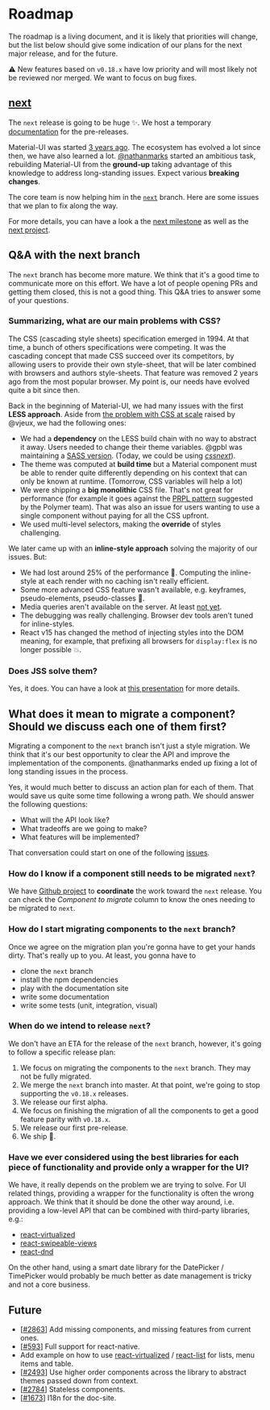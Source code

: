 # Roadmap

The roadmap is a living document, and it is likely that priorities will change, but the list below should give some indication of our plans for the next major release, and for the future.

:warning: New features based on `v0.18.x` have low priority and will most likely not be reviewed nor merged. We want to focus on bug fixes.

## [next](https://github.com/callemall/material-ui/milestone/14)

The `next` release is going to be huge :sparkles:.
We host a temporary [documentation](https://material-ui-1dab0.firebaseapp.com) for the pre-releases.

Material-UI was started [3 years ago](https://github.com/callemall/material-ui/commit/28b768913b75752ecf9b6bb32766e27c241dbc46).
The ecosystem has evolved a lot since then, we have also learned a lot.
[@nathanmarks](https://github.com/nathanmarks/) started an ambitious task, rebuilding Material-UI from the **ground-up**
taking advantage of this knowledge to address long-standing issues.
Expect various **breaking changes**.

The core team is now helping him in the [`next`](https://github.com/callemall/material-ui/tree/next) branch.
Here are some issues that we plan to fix along the way.

For more details, you can have a look a the [next milestone](https://github.com/callemall/material-ui/milestone/14) as well as the [next project](https://github.com/callemall/material-ui/projects/1).

## Q&A with the next branch

The `next` branch has become more mature.
We think that it's a good time to communicate more on this effort.
We have a lot of people opening PRs and getting them closed, this is not a good thing.
This Q&A tries to answer some of your questions.

### Summarizing, what are our main problems with CSS?

The CSS (cascading style sheets) specification emerged in 1994.
At that time, a bunch of others specifications were competing.
It was the cascading concept that made CSS succeed over its competitors, by allowing users to provide their own style-sheet, that will be later combined with browsers and authors style-sheets.
That feature was removed 2 years ago from the most popular browser.
My point is, our needs have evolved quite a bit since then.

Back in the beginning of Material-UI, we had many issues with the first **LESS approach**.
Aside from [the problem with CSS at scale](https://speakerdeck.com/vjeux/react-css-in-js) raised by @vjeux, we had the following ones:
- We had a **dependency** on the LESS build chain with no way to abstract it away.
Users needed to change their theme variables. @gpbl was maintaining a [SASS version]( https://github.com/gpbl/material-ui-sass). (Today, we could be using *[cssnext](http://cssnext.io/)*).
- The theme was computed at **build time** but a Material component must be able to render quite differently depending on his context that can only be known at runtime.
(Tomorrow, CSS variables will help a lot)
- We were shipping a **big monolithic** CSS file.
That's not great for performance (for example it goes against the [PRPL pattern](https://www.polymer-project.org/1.0/toolbox/server) suggested by the Polymer team).
That was also an issue for users wanting to use a single component without paying for all the CSS upfront.
- We used multi-level selectors, making the **override** of styles challenging.

We later came up with an **inline-style approach** solving the majority of our issues.
But:
- We had lost around 25% of the performance :turtle:.
Computing the inline-style at each render with no caching isn't really efficient.
- Some more advanced CSS feature wasn't available, e.g. keyframes, pseudo-elements, pseudo-classes :nail_care:.
- Media queries aren't available on the server. At least [not yet](http://caniuse.com/#feat=client-hints-dpr-width-viewport).
- The debugging was really challenging. Browser dev tools aren't tuned for inline-styles.
- React v15 has changed the method of injecting styles into the DOM meaning, for example, that prefixing all browsers for `display:flex` is no longer possible :boom:.

### Does JSS solve them?

Yes, it does. You can have a look at [this presentation](https://github.com/oliviertassinari/a-journey-toward-better-style) for more details.

## What does it mean to migrate a component? Should we discuss each one of them first?

Migrating a component to the `next` branch isn't just a style migration.
We think that it's our best opportunity to clear the API and improve the implementation of the components.
@nathanmarks ended up fixing a lot of long standing issues in the process.

Yes, it would much better to discuss an action plan for each of them.
That would save us quite some time following a wrong path.
We should answer the following questions:
- What will the API look like?
- What tradeoffs are we going to make?
- What features will be implemented?

That conversation could start on one of the following [issues](https://github.com/callemall/material-ui/issues?q=is%3Aissue+is%3Aopen+label%3ARefactoring+label%3Anext).

### How do I know if a component still needs to be migrated `next`?

We have [Github project](https://github.com/callemall/material-ui/projects/1) to **coordinate** the work toward the `next` release.
You can check the *Component to migrate* column to know the ones needing to be migrated to `next`.

### How do I start migrating components to the `next` branch?

Once we agree on the migration plan you're gonna have to get your hands dirty.
That's really up to you. At least, you gonna have to
- clone the `next` branch
- install the npm dependencies
- play with the documentation site
- write some documentation
- write some tests (unit, integration, visual)

### When do we intend to release `next`?

We don't have an ETA for the release of the `next` branch,
however, it's going to follow a specific release plan:

1. We focus on migrating the components to the `next` branch. They may not be fully migrated.
2. We merge the `next` branch into master.
At that point, we're going to stop supporting the `v0.18.x` releases.
3. We release our first alpha.
4. We focus on finishing the migration of all the components to get a good feature parity with `v0.18.x`.
5. We release our first pre-release.
6. We ship :100:.

### Have we ever considered using the best libraries for each piece of functionality and provide only a wrapper for the UI?

We have, it really depends on the problem we are trying to solve.
For UI related things, providing a wrapper for the functionality is often the wrong approach.
We think that it should be done the other way around, i.e. providing a low-level API that can be combined with third-party libraries, e.g.:
 - [react-virtualized](https://github.com/bvaughn/react-virtualized)
 - [react-swipeable-views](https://github.com/oliviertassinari/react-swipeable-views)
 - [react-dnd](https://github.com/gaearon/react-dnd)

On the other hand, using a smart date library for the DatePicker / TimePicker would probably be much better as date management is tricky and not a core business.

## Future

- [[#2863](https://github.com/callemall/material-ui/issues/2863)] Add missing components, and missing features from current ones.
- [[#593](https://github.com/callemall/material-ui/issues/593)] Full support for react-native.
- Add example on how to use [react-virtualized](https://github.com/bvaughn/react-virtualized) / [react-list](https://github.com/orgsync/react-list) for lists, menu items and table.
- [[#2493](https://github.com/callemall/material-ui/pull/2493)] Use higher order components across the library to abstract themes passed down from context.
- [[#2784](https://github.com/callemall/material-ui/issues/2784)] Stateless components.
- [[#1673](https://github.com/callemall/material-ui/issues/1673)] I18n for the doc-site.
